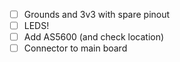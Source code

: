 - [ ] Grounds and 3v3 with spare pinout
- [ ] LEDS!
- [ ] Add AS5600 (and check location)
- [ ] Connector to main board